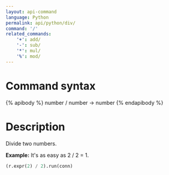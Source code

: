 ```yaml
---
layout: api-command
language: Python
permalink: api/python/div/
command: '/'
related_commands:
    '+': add/
    '-': sub/
    '*': mul/
    '%': mod/
---
```


# Command syntax #

{% apibody %}
number / number &rarr; number
{% endapibody %}

# Description #

Divide two numbers.

__Example:__ It's as easy as 2 / 2 = 1.

```py
(r.expr(2) / 2).run(conn)
```
